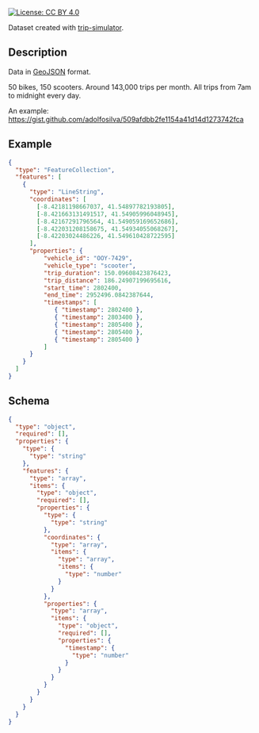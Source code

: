 [![License: CC BY 4.0](https://img.shields.io/badge/License-CC%20BY%204.0-lightgrey.svg)](https://creativecommons.org/licenses/by/4.0/)

Dataset created with [trip-simulator](https://github.com/sharedstreets/trip-simulator).

## Description

Data in [GeoJSON](https://geojson.org/) format.

50 bikes, 150 scooters. Around 143,000 trips per month. All trips from 7am to midnight every day.

An example: https://gist.github.com/adolfosilva/509afdbb2fe1154a41d14d1273742fca

## Example

```json
{
  "type": "FeatureCollection",
  "features": [
    {
      "type": "LineString",
      "coordinates": [
        [-8.42181198667037, 41.54897782193805],
        [-8.421663131491517, 41.54905996048945],
        [-8.42167291796564, 41.549059169652686],
        [-8.422031208158675, 41.54934055068267],
        [-8.42203024486226, 41.549610428722595]
      ],
      "properties": {
          "vehicle_id": "OOY-7429",
          "vehicle_type": "scooter",
          "trip_duration": 150.09608423876423,
          "trip_distance": 186.24907199695616,
          "start_time": 2802400,
          "end_time": 2952496.0842387644,
          "timestamps": [
             { "timestamp": 2802400 },
             { "timestamp": 2803400 },
             { "timestamp": 2805400 },
             { "timestamp": 2805400 },
             { "timestamp": 2805400 }
          ]
      }
    }
  ]
}
```

## Schema

```json
{
  "type": "object",
  "required": [],
  "properties": {
    "type": {
      "type": "string"
    },
    "features": {
      "type": "array",
      "items": {
        "type": "object",
        "required": [],
        "properties": {
          "type": {
            "type": "string"
          },
          "coordinates": {
            "type": "array",
            "items": {
              "type": "array",
              "items": {
                "type": "number"
              }
            }
          },
          "properties": {
            "type": "array",
            "items": {
              "type": "object",
              "required": [],
              "properties": {
                "timestamp": {
                  "type": "number"
                }
              }
            }
          }
        }
      }
    }
  }
}
```
